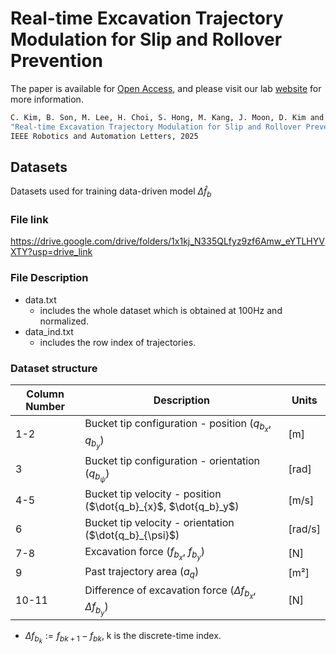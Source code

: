 Real-time Excavation Trajectory Modulation for Slip and Rollover Prevention
=====
The paper is available for [Open Access](https://ieeexplore.ieee.org/document/10878475), and please visit our lab [website](https://www.inrol.snu.ac.kr) for more information.
``` bash
C. Kim, B. Son, M. Lee, H. Choi, S. Hong, M. Kang, J. Moon, D. Kim and D. J. Lee, 
"Real-time Excavation Trajectory Modulation for Slip and Rollover Prevention", 
IEEE Robotics and Automation Letters, 2025
```
## Datasets 
Datasets used for training data-driven model $\Delta \hat{f}_b$
### File link
https://drive.google.com/drive/folders/1x1kj_N335QLfyz9zf6Amw_eYTLHYVXTY?usp=drive_link
### File Description
* data.txt
  - includes the whole dataset which is obtained at 100Hz and normalized.
* data_ind.txt
  - includes the row index of trajectories.
### Dataset structure
| Column Number | Description | Units |
|-----|-----|-----|
| 1-2  | Bucket tip configuration - position ($q_{b_x}, q_{b_y}$) | [m] |
| 3  | Bucket tip configuration - orientation ($q_{b_{\psi}}$) | [rad] |
| 4-5  | Bucket tip velocity - position ($\dot{q_b}_{x}$, $\dot{q_b}_y$) | [m/s] |
| 6  | Bucket tip velocity - orientation ($\dot{q_b}_{\psi}$) | [rad/s] |
| 7-8  | Excavation force ($f_{b_x}$, $f_{b_y}$)| [N] |
| 9  | Past trajectory area ($a_{q}$) | [m²] |
| 10-11 | Difference of excavation force ($\Delta f_{b_x}$, $\Delta f_{b_y}$)| [N] |
* $\Delta f_{b_k} := {f_b}_{k+1} -{f_b}_k$, k is the discrete-time index.
